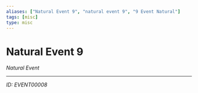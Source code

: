 ```yaml
---
aliases: ["Natural Event 9", "natural event 9", "9 Event Natural"]
tags: [misc]
type: misc
---
```


# Natural Event 9

*Natural Event*

---
*ID: EVENT00008*